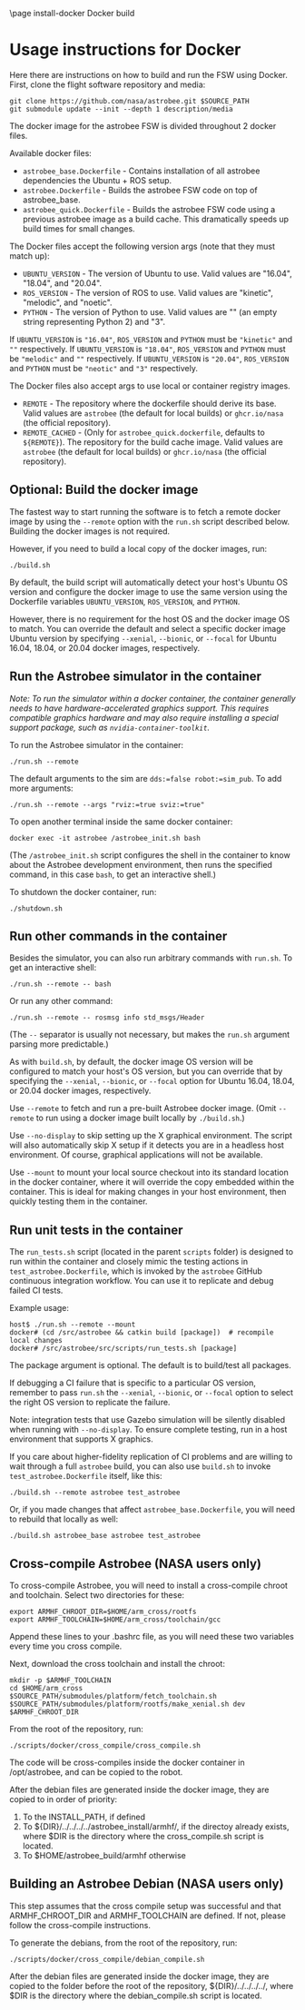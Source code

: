 \page install-docker Docker build

# Usage instructions for Docker

Here there are instructions on how to build and run the FSW using Docker.
First, clone the flight software repository and media:

    git clone https://github.com/nasa/astrobee.git $SOURCE_PATH
    git submodule update --init --depth 1 description/media

The docker image for the astrobee FSW is divided throughout 2 docker files. 

Available docker files:

- `astrobee_base.Dockerfile` - Contains installation of all astrobee dependencies the Ubuntu + ROS setup.
- `astrobee.Dockerfile` - Builds the astrobee FSW code on top of astrobee_base.
- `astrobee_quick.Dockerfile` - Builds the astrobee FSW code using a previous astrobee image as a build cache. This dramatically speeds up build times for small changes.

The Docker files accept the following version args (note that they must match up):

- `UBUNTU_VERSION` - The version of Ubuntu to use. Valid values are "16.04", "18.04", and "20.04".
- `ROS_VERSION` - The version of ROS to use. Valid values are "kinetic", "melodic", and "noetic".
- `PYTHON` - The version of Python to use. Valid values are "" (an empty string representing Python 2) and "3".

If `UBUNTU_VERSION` is `"16.04"`, `ROS_VERSION` and `PYTHON` must be `"kinetic"` and `""` respectively.
If `UBUNTU_VERSION` is `"18.04"`, `ROS_VERSION` and `PYTHON` must be `"melodic"` and `""` respectively.
If `UBUNTU_VERSION` is `"20.04"`, `ROS_VERSION` and `PYTHON` must be `"neotic"` and `"3"` respectively.

The Docker files also accept args to use local or container registry images.

- `REMOTE` - The repository where the dockerfile should derive its base. Valid values are `astrobee` (the default for local builds) or `ghcr.io/nasa` (the official repository).
- `REMOTE_CACHED` - (Only for `astrobee_quick.dockerfile`, defaults to `${REMOTE}`). The repository for the build cache image. Valid values are `astrobee` (the default for local builds) or `ghcr.io/nasa` (the official repository).

## Optional: Build the docker image

The fastest way to start running the software is to fetch a remote
docker image by using the `--remote` option with the `run.sh` script
described below. Building the docker images is not required.

However, if you need to build a local copy of the docker images, run:
    
    ./build.sh

By default, the build script will automatically detect your host's
Ubuntu OS version and configure the docker image to use the same
version using the Dockerfile variables `UBUNTU_VERSION`,
`ROS_VERSION`, and `PYTHON`.

However, there is no requirement for the host OS and the docker image
OS to match.  You can override the default and select a specific
docker image Ubuntu version by specifying `--xenial`, `--bionic`, or
`--focal` for Ubuntu 16.04, 18.04, or 20.04 docker images,
respectively.

## Run the Astrobee simulator in the container

*Note: To run the simulator within a docker container, the container
generally needs to have hardware-accelerated graphics support. This
requires compatible graphics hardware and may also require installing
a special support package, such as `nvidia-container-toolkit`.*

To run the Astrobee simulator in the container:

    ./run.sh --remote

The default arguments to the sim are `dds:=false robot:=sim_pub`. To add more arguments:

    ./run.sh --remote --args "rviz:=true sviz:=true"

To open another terminal inside the same docker container:

    docker exec -it astrobee /astrobee_init.sh bash

(The `/astrobee_init.sh` script configures the shell in the container
to know about the Astrobee development environment, then runs the
specified command, in this case `bash`, to get an interactive shell.)

To shutdown the docker container, run:

    ./shutdown.sh

## Run other commands in the container

Besides the simulator, you can also run arbitrary commands with `run.sh`. To
get an interactive shell:

    ./run.sh --remote -- bash

Or run any other command:

    ./run.sh --remote -- rosmsg info std_msgs/Header

(The `--` separator is usually not necessary, but makes the `run.sh`
argument parsing more predictable.)

As with `build.sh`, by default, the docker image OS version will be
configured to match your host's OS version, but you can override that
by specifying the `--xenial`, `--bionic`, or `--focal` option for
Ubuntu 16.04, 18.04, or 20.04 docker images, respectively.

Use `--remote` to fetch and run a pre-built Astrobee docker
image. (Omit `--remote` to run using a docker image built locally by
`./build.sh`.)

Use `--no-display` to skip setting up the X graphical environment. The
script will also automatically skip X setup if it detects you are in a
headless host environment. Of course, graphical applications will not
be available.

Use `--mount` to mount your local source checkout into its standard
location in the docker container, where it will override the copy
embedded within the container. This is ideal for making changes in
your host environment, then quickly testing them in the container.

## Run unit tests in the container

The `run_tests.sh` script (located in the parent `scripts` folder) is
designed to run within the container and closely mimic the testing
actions in `test_astrobee.Dockerfile`, which is invoked by the
`astrobee` GitHub continuous integration workflow. You can use it to
replicate and debug failed CI tests.

Example usage:

    host$ ./run.sh --remote --mount
    docker# (cd /src/astrobee && catkin build [package])  # recompile local changes
    docker# /src/astrobee/src/scripts/run_tests.sh [package]

The package argument is optional. The default is to build/test all
packages.

If debugging a CI failure that is specific to a particular OS version,
remember to pass `run.sh` the `--xenial`, `--bionic`, or `--focal`
option to select the right OS version to replicate the failure.

Note: integration tests that use Gazebo simulation will be silently
disabled when running with `--no-display`. To ensure complete testing,
run in a host environment that supports X graphics.

If you care about higher-fidelity replication of CI problems and are
willing to wait through a full `astrobee` build, you can also use
`build.sh` to invoke `test_astrobee.Dockerfile` itself, like this:

    ./build.sh --remote astrobee test_astrobee

Or, if you made changes that affect `astrobee_base.Dockerfile`, you
will need to rebuild that locally as well:

    ./build.sh astrobee_base astrobee test_astrobee

## Cross-compile Astrobee (NASA users only)

To cross-compile Astrobee, you will need
to install a cross-compile chroot and toolchain. Select two directories for
these:

    export ARMHF_CHROOT_DIR=$HOME/arm_cross/rootfs
    export ARMHF_TOOLCHAIN=$HOME/arm_cross/toolchain/gcc

Append these lines to your .bashrc file, as you will need these two variables
every time you cross compile.

Next, download the cross toolchain and install the chroot:

    mkdir -p $ARMHF_TOOLCHAIN
    cd $HOME/arm_cross
    $SOURCE_PATH/submodules/platform/fetch_toolchain.sh
    $SOURCE_PATH/submodules/platform/rootfs/make_xenial.sh dev $ARMHF_CHROOT_DIR

From the root of the repository, run:

    ./scripts/docker/cross_compile/cross_compile.sh

The code will be cross-compiles inside the docker container in /opt/astrobee, and
can be copied to the robot.

After the debian files are generated inside the docker image, they are copied to
in order of priority:
1) To the INSTALL_PATH, if defined
2) To ${DIR}/../../../../astrobee_install/armhf/, if the directoy already exists,
where $DIR is the directory where the cross_compile.sh script is located.
3) To $HOME/astrobee_build/armhf otherwise

## Building an Astrobee Debian (NASA users only)

This step assumes that the cross compile setup was successful and that ARMHF_CHROOT_DIR
and ARMHF_TOOLCHAIN are defined. If not, please follow the cross-compile instructions.

To generate the debians, from the root of the repository, run:

    ./scripts/docker/cross_compile/debian_compile.sh

After the debian files are generated inside the docker image, they are copied to the
folder before the root of the repository, ${DIR}/../../../../, where $DIR is the directory where the debian_compile.sh script is located.
